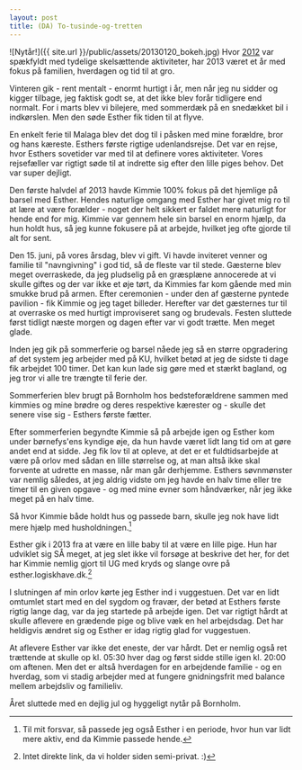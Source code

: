 ```yaml
---
layout: post
title: (DA) To-tusinde-og-tretten
---
```


![Nytår!]({{ site.url }}/public/assets/20130120_bokeh.jpg)
Hvor [2012](http://log.logiskhave.dk/2012/20130102_totusindeogtolv.html) var spækfyldt med tydelige skelsættende aktiviteter, har 2013 været et år med fokus på familien, hverdagen og tid til at gro.

Vinteren gik - rent mentalt - enormt hurtigt i år, men når jeg nu sidder og kigger tilbage, jeg faktisk godt se, at det ikke blev forår tidligere end normalt. For i marts blev vi bilejere, med sommerdæk på en snedækket bil i indkørslen. Men den søde Esther fik tiden til at flyve.

En enkelt ferie til Malaga blev det dog til i påsken med mine forældre, bror og hans kæreste. Esthers første rigtige udenlandsrejse. Det var en rejse, hvor Esthers sovetider var med til at definere vores aktiviteter. Vores rejsefæller var rigtigt søde til at indrette sig efter den lille piges behov. Det var super dejligt.

Den første halvdel af 2013 havde Kimmie 100% fokus på det hjemlige på barsel med Esther. Hendes naturlige omgang med Esther har givet mig ro til at lære at være forælder - noget der helt sikkert er faldet mere naturligt for hende end for mig. Kimmie var gennem hele sin barsel en enorm hjælp, da hun holdt hus, så jeg kunne fokusere på at arbejde, hvilket jeg ofte gjorde til alt for sent.

Den 15. juni, på vores årsdag, blev vi gift. Vi havde inviteret venner og familie til "navngivning" i god tid, så de fleste var til stede. Gæsterne blev meget overraskede, da jeg pludselig på en græsplæne annocerede at vi skulle giftes og der var ikke et øje tørt, da Kimmies far kom gående med min smukke brud på armen. Efter ceremonien - under den af gæsterne pyntede pavilion - fik Kimmie og jeg taget billeder. Herefter var det gæsternes tur til at overraske os med hurtigt improviseret sang og brudevals. Festen sluttede først tidligt næste morgen og dagen efter var vi godt trætte. Men meget glade.

Inden jeg gik på sommerferie og barsel nåede jeg så en større opgradering af det system jeg arbejder med på KU, hvilket betød at jeg de sidste ti dage fik arbejdet 100 timer. Det kan kun lade sig gøre med et stærkt bagland, og jeg tror vi alle tre trængte til ferie der.

Sommerferien blev brugt på Bornholm hos bedsteforældrene sammen med kimmies og mine brødre og deres respektive kærester og - skulle det senere vise sig - Esthers første fætter.

Efter sommerferien begyndte Kimmie så på arbejde igen og Esther kom under børnefys'ens kyndige øje, da hun havde været lidt lang tid om at gøre andet end at sidde. Jeg fik lov til at opleve, at det er et fuldtidsarbejde at være på orlov med sådan en lille størrelse og, at man altså ikke skal forvente at udrette en masse, når man går derhjemme. Esthers søvnmønster var nemlig således, at jeg aldrig vidste om jeg havde en halv time eller tre timer til en given opgave - og med mine evner som håndværker, når jeg ikke meget på en halv time.

Så hvor Kimmie både holdt hus og passede barn, skulle jeg nok have lidt mere hjælp med husholdningen.[^1]

Esther gik i 2013 fra at være en lille baby til at være en lille pige. Hun har udviklet sig SÅ meget, at jeg slet ikke vil forsøge at beskrive det her, for det har Kimmie nemlig gjort til UG med kryds og slange ovre på esther.logiskhave.dk.[^2]

I slutningen af min orlov kørte jeg Esther ind i vuggestuen. Det var en lidt omtumlet start med en del sygdom og fravær, der betød at Esthers første rigtig lange dag, var da jeg startede på arbejde igen. Det var rigtigt hårdt at skulle aflevere en grædende pige og blive væk en hel arbejdsdag. Det har heldigvis ændret sig og Esther er idag rigtig glad for vuggestuen.

At aflevere Esther var ikke det eneste, der var hårdt. Det er nemlig også ret trættende at skulle op kl. 05:30 hver dag og først sidde stille igen kl. 20:00 om aftenen. Men det er altså hverdagen for en arbejdende familie - og en hverdag, som vi stadig arbejder med at fungere gnidningsfrit med balance mellem arbejdsliv og familieliv.

Året sluttede med en dejlig jul og hyggeligt nytår på Bornholm.

[^1]: Til mit forsvar, så passede jeg også Esther i en periode, hvor hun var lidt mere aktiv, end da Kimmie passede hende.

[^2]: Intet direkte link, da vi holder siden semi-privat. :)
